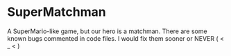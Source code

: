 # SuperMatchman
A SuperMario-like game, but our hero is a matchman.
There are some known bugs commented in code files.
I would fix them sooner or NEVER ( < _ < )
